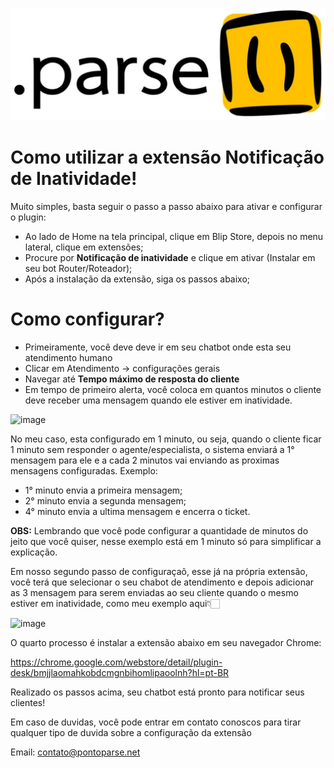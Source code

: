 ![N|Solid](https://raw.githubusercontent.com/Wilkor/img-clonebots/main/logoParseHorizontal.jpeg)


# Como utilizar a extensão Notificação de Inatividade!

Muito simples, basta seguir o passo a passo abaixo para ativar e configurar o plugin:

 - Ao lado de Home na tela principal, clique em Blip Store, depois no menu lateral, clique em extensões;
 - Procure por **Notificação de inatividade** e clique em ativar (Instalar em seu bot Router/Roteador);
 - Após a instalação da extensão, siga os passos abaixo;
 
 # Como configurar?
 
  - Primeiramente, você deve deve ir em seu chatbot onde esta seu atendimento humano
  - Clicar em Atendimento -> configurações gerais
  - Navegar até **Tempo máximo de resposta do cliente**
  - Em tempo de primeiro alerta, você coloca em quantos minutos o cliente deve receber uma mensagem quando ele estiver em inatividade.
  
  ![image](https://user-images.githubusercontent.com/34819624/199086067-e964ceaf-74c6-4489-aea8-b3934b9d3ea3.png)
  
   No meu caso, esta configurado em 1 minuto, ou seja, quando o cliente ficar 1 minuto sem responder o agente/especialista, o sistema enviará a 1° mensagem para ele e a cada 2 minutos vai enviando as proximas mensagens configuradas. Exemplo:
   
   - 1° minuto envia a primeira mensagem;
   - 2° minuto envia a segunda mensagem;
   - 4° minuto envia a ultima mensagem e encerra o ticket.
   
   **OBS:** Lembrando que você pode configurar a quantidade de minutos do jeito que você quiser, nesse exemplo está em 1 minuto só para simplificar a explicação.
   
  Em nosso segundo passo de configuraçaõ, esse já na própria extensão, você terá que selecionar o seu chabot de atendimento e depois adicionar as 3 mensagem para serem enviadas ao seu cliente quando o mesmo estiver em inatividade, como meu exemplo aqui👇🏻
  
  ![image](https://user-images.githubusercontent.com/34819624/199088206-416deeca-015d-4e88-9929-594496d64164.png)

  O quarto processo é instalar a extensão abaixo em seu navegador Chrome:
  
  https://chrome.google.com/webstore/detail/plugin-desk/bmjjlaomahkobdcmgnbihomlipaoolnh?hl=pt-BR
  
  
  Realizado os passos acima, seu chatbot está pronto para notificar seus clientes!
  
   
  
  Em caso de duvidas, você pode entrar em contato conoscos para tirar qualquer tipo de duvida sobre a configuração da extensão
 
 Email: contato@pontoparse.net
